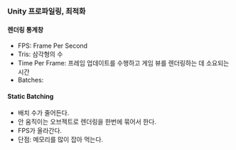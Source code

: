 
### Unity 프로파일링, 최적화

#### 렌더링 통계창
+ FPS: Frame Per Second
+ Tris: 삼각형의 수 
+ Time Per Frame: 프레임 업데이트를 수행하고 게임 뷰를 렌더링하는 데 소요되는 시간
+ Batches: 

#### Static Batching

+ 배치 수가 줄어든다.
+ 안 움직이는 오브젝트로 렌더링을 한번에 묶어서 한다.
+ FPS가 올라간다.
+ 단점: 메모리를 많이 잡아 먹는다.

